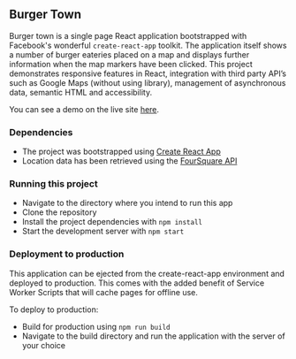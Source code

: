 ## Burger Town

Burger town is a single page React application bootstrapped with Facebook's wonderful `create-react-app` toolkit. The application itself shows a number of burger eateries placed on a map and displays further information when the map markers have been clicked. This project demonstrates responsive features in React, integration with third party API’s such as Google Maps (without using library), management of asynchronous data, semantic HTML and accessibility.

You can see a demo on the live site [here](https://laughing-morse-fad012.netlify.com).

### Dependencies
- The project was bootstrapped using [Create React App](https://github.com/facebook/create-react-app)
- Location data has been retrieved using the [FourSquare API](https://developer.foursquare.com/)

### Running this project
- Navigate to the directory where you intend to run this app
- Clone the repository
- Install the project dependencies with `npm install`
- Start the development server with `npm start`

### Deployment to production
This application can be ejected from the create-react-app environment and deployed to production. This comes with the added benefit of Service Worker Scripts that will cache pages for offline use.

To deploy to production:
- Build for production using `npm run build`
- Navigate to the build directory and run the application with the server of your choice